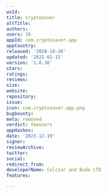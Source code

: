 ```yaml
---
wsId: 
title: CryptoSaver
altTitle: 
authors: 
users: 10
appId: com.cryptosaver.app
appCountry: 
released: '2020-10-20'
updated: '2021-01-15'
version: '1.0.36'
stars: 
ratings: 
reviews: 
size: 
website: 
repository: 
issue: 
icon: com.cryptosaver.app.png
bugbounty: 
meta: removed
verdict: fewusers
appHashes: 
date: '2023-12-19'
signer: 
reviewArchive: 
twitter: 
social: 
redirect_from: 
developerName: Colciar and Buda LTD
features: 

---
```


